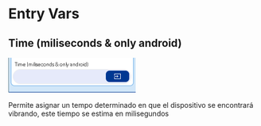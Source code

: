# Entry Vars

## Time \(miliseconds & only android\)

![](../../../../.gitbook/assets/image%20%28534%29.png)

Permite asignar un tempo determinado en que el dispositivo se encontrará vibrando, este tiempo se estima en milisegundos


